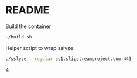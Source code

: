README
======

Build the container

```bash
./build.sh
```

Helper script to wrap sslyze

```bash
./sslyze --regular ss1.slipstreamproject.com:443
```
4
